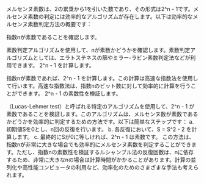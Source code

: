 メルセンヌ素数は、2の累乗から1を引いた数であり、その形式は2^n - 1です。メルセンヌ素数の判定には効率的なアルゴリズムが存在します。以下は効率的なメルセンヌ素数判定方法の概要です：

指数nが素数であることを確認します。

素数判定アルゴリズムを使用して、nが素数かどうかを確認します。素数判定アルゴリズムとしては、エラトステネスの篩やミラー-ラビン素数判定法などが利用できます。
2^n - 1 を計算します。

指数nが素数であれば、2^n - 1 を計算します。この計算は高速な指数法を使用して行います。高速な指数法は、指数nのビット数に対して効率的に計算を行うことができます。
2^n - 1 の素数性を検証します。

（Lucas-Lehmer test）と呼ばれる特定のアルゴリズムを使用して、2^n - 1 が素数であることを検証します。このアルゴリズムは、メルセンヌ数が素数であるかどうかを効率的に判定するための方法です。以下は簡単なステップです：
a. 初期値Sを0とし、n回の反復を行います。
b. 各反復において、S = S^2 - 2 を計算します。
c. 最終的にSが0に等しければ、2^n - 1 は素数です。
この方法は、指数nが非常に大きな場合でも効率的にメルセンヌ素数を判定することができます。ただし、指数nの素数性を検証するルシャンブル法の反復回数は、nに依存するため、非常に大きなnの場合は計算時間がかかることがあります。計算の並列化や高性能コンピュータの利用など、効率化のためのさまざまな手法も考えられます。